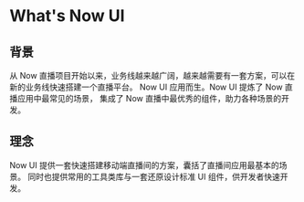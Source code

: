 # What's Now UI 

## 背景
从 Now 直播项目开始以来，业务线越来越广阔，越来越需要有一套方案，可以在新的业务线快速搭建一个直播平台。
Now UI 应用而生。Now UI 提炼了 Now 直播应用中最常见的场景，
集成了 Now 直播中最优秀的组件，助力各种场景的开发。

## 理念
Now UI 提供一套快速搭建移动端直播间的方案，囊括了直播间应用最基本的场景。  同时也提供常用的工具类库与一套还原设计标准 UI 组件，供开发者快速开发。 